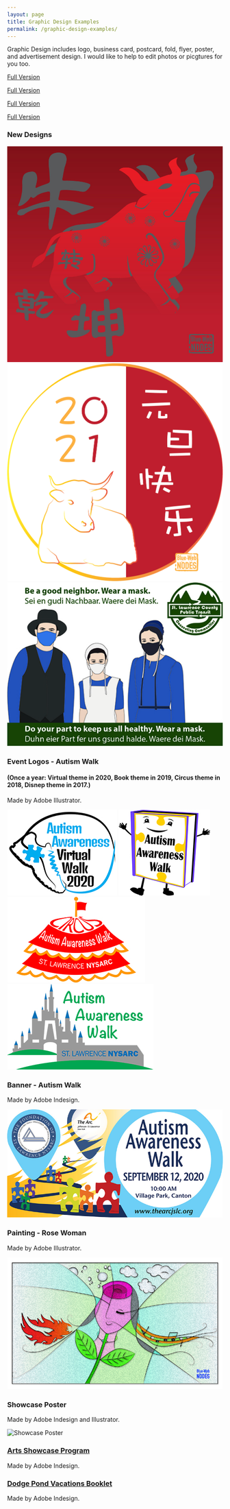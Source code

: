 ```yaml
---
layout: page
title: Graphic Design Examples
permalink: /graphic-design-examples/
---
```


Graphic Design includes logo, business card, postcard, fold, flyer, poster, and advertisement design. I would like to help to edit photos or picgtures for you too. 

<div class="gridlayoutfirst">
   <div class="row"> 
      <div class="center-cropped col-lg-3" id="graphicdesign11">
         <p><a href="/images/ChristmasCardBlueWebNodes.jpg" target="_blank">Full Version</a></p>     
      </div>
      <div class="center-cropped col-lg-3" id="graphicdesign12">
         <p><a href="/images/tigerYearCard2022.jpg" target="_blank">Full Version</a></p>     
      </div>
   </div>        
      <div class="center-cropped col-lg-3" id="graphicdesign13">
         <p><a href="/images/2021cowYear.jpg" target="_blank">Full Version</a></p>     
      </div>
      <div class="center-cropped col-lg-3" id="graphicdesign14">
         <p><a href="/images/happyNewYear2021E.png" target="_blank">Full Version</a></p>     
      </div>
</div>


### New Designs

![Graphic Design 3](/images/2021cowYear.jpg "Graphic Design 3")
![Graphic Design 2](/images/happyNewYear2021C.png "Graphic Design 2")
![Graphic Design 1](/images/amishPoster8.5x11.jpg "Graphic Design 1")

### Event Logos - Autism Walk
#### (Once a year: Virtual theme in 2020, Book theme in 2019, Circus theme in 2018, Disnep theme in 2017.)

Made by Adobe Illustrator.

![Autism Walk Logo 2020](/images/AWLogo2020.jpg "Autism Walk Logo 2020")
![Autism Walk Logo 2019](/images/AWBookLogo.jpg "Autism Walk Logo 2019")
![Autism Walk Logo 2018](/images/AWCircusLogo.jpg "Autism Walk Logo 2018")
![Autism Walk Logo 2017](/images/AWDisnepLogo.jpg "Autism Walk Logo 2017")

### Banner - Autism Walk 

Made by Adobe Indesign.

![Autism Walk Banner](/images/autismWalkBanner.jpg "Autism Walk Banner")

### Painting - Rose Woman

Made by Adobe Illustrator.

![Rose Woman](/images/roseWoman1.jpg "Rose Woman")

### Showcase Poster

Made by Adobe Indesign and Illustrator.

![Showcase Poster](/images/artsShow2017Flyer8.5x11.jpg "Showcase Poster")

### [Arts Showcase Program](/files/artsShowProgram2019.pdf)

Made by Adobe Indesign.

### [Dodge Pond Vacations Booklet](/files/dpBooklet2019.pdf)

Made by Adobe Indesign.
